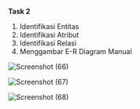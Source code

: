 **Task 2**

1. Identifikasi Entitas
2. Identifikasi Atribut
3. Identifikasi Relasi
4. Menggambar E-R Diagram Manual

![Screenshot (66)](https://github.com/VeriAbror/learn-phpMyAdmin/assets/160198166/71eb8aad-082c-41cf-b3a9-d37b33752630)

![Screenshot (67)](https://github.com/VeriAbror/learn-phpMyAdmin/assets/160198166/94087662-95dc-4f0e-8386-3694a30d7b85)

![Screenshot (68)](https://github.com/VeriAbror/learn-phpMyAdmin/assets/160198166/bf096efa-7c33-4c8a-971b-bc983dd0e355)

